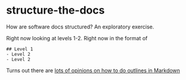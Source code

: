# structure-the-docs
How are software docs structured? An exploratory exercise.

Right now looking at levels 1-2. Right now in the format of 


```
## Level 1
- Level 2
- Level 2
```

Turns out there are [lots of opinions on how to do outlines in Markdown](http://scripting.com/2013/11/21/designExerciseOutlineIndentationAndMarkdown)
